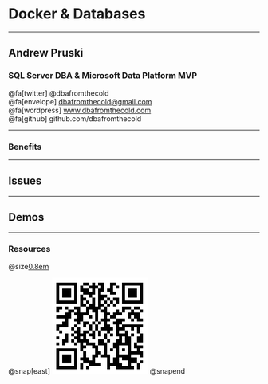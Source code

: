 # Docker & Databases

---

## Andrew Pruski

### SQL Server DBA & Microsoft Data Platform MVP

@fa[twitter] @dbafromthecold <br>
@fa[envelope] dbafromthecold@gmail.com <br>
@fa[wordpress] www.dbafromthecold.com <br>
@fa[github] github.com/dbafromthecold

---

### Benefits

---

## Issues

---

## Demos

---

### Resources

@size[0.8em](https://github.com/dbafromthecold/Docker-Databases)<br>

@snap[east]
![QR](assets/images/Docker-Databases-QR.png)
@snapend
